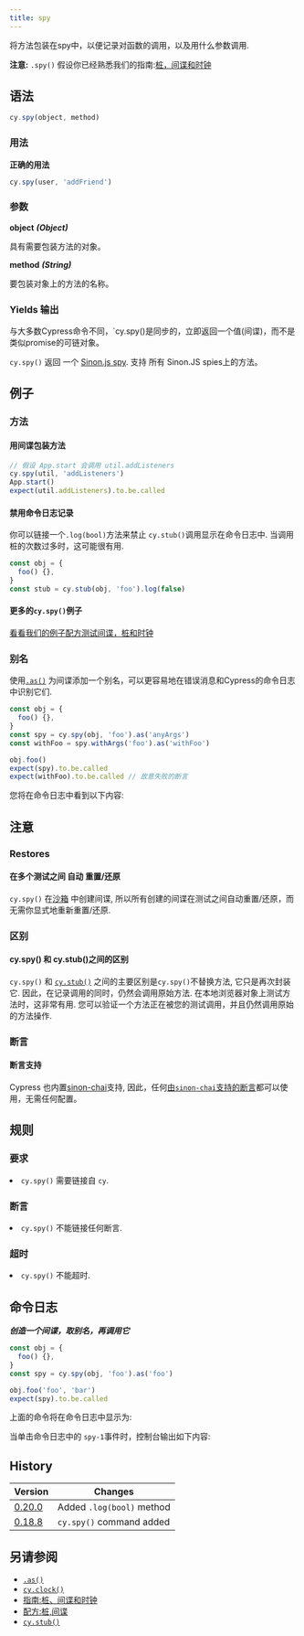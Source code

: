 ```yaml
---
title: spy
---
```


将方法包装在spy中，以便记录对函数的调用，以及用什么参数调用.

<Alert type="info">

**注意:** `.spy()` 假设你已经熟悉我们的指南:[桩，间谍和时钟](/guides/guides/stubs-spies-and-clocks)

</Alert>

## 语法

```javascript
cy.spy(object, method)
```

### 用法

**<Icon name="check-circle" color="green"></Icon> 正确的用法**

```javascript
cy.spy(user, 'addFriend')
```

### 参数

**<Icon name="angle-right"></Icon> object** **_(Object)_**

具有需要包装方法的对象。

**<Icon name="angle-right"></Icon> method** **_(String)_**

要包装对象上的方法的名称。

### Yields 输出[<Icon name="question-circle"/>](/guides/core-concepts/introduction-to-cypress#Subject-Management)

与大多数Cypress命令不同，`cy.spy()是同步的，立即返回一个值(间谍)，而不是类似promise的可链对象。

`cy.spy()` 返回 一个 [Sinon.js spy](https://sinonjs.org/releases/v6.1.5/spies/). 支持 所有 Sinon.JS spies上的方法。

## 例子

### 方法

#### 用间谍包装方法

```javascript
// 假设 App.start 会调用 util.addListeners
cy.spy(util, 'addListeners')
App.start()
expect(util.addListeners).to.be.called
```

#### 禁用命令日志记录

你可以链接一个`.log(bool)`方法来禁止 `cy.stub()`调用显示在命令日志中. 当调用桩的次数过多时，这可能很有用.

```javascript
const obj = {
  foo() {},
}
const stub = cy.stub(obj, 'foo').log(false)
```

#### 更多的`cy.spy()`例子

<Alert type="info">

[看看我们的例子配方测试间谍，桩和时钟](/examples/examples/recipes#Stubbing-and-spying)

</Alert>

### 别名

使用[`.as()`](/api/commands/as) 为间谍添加一个别名，可以更容易地在错误消息和Cypress的命令日志中识别它们.

```javascript
const obj = {
  foo() {},
}
const spy = cy.spy(obj, 'foo').as('anyArgs')
const withFoo = spy.withArgs('foo').as('withFoo')

obj.foo()
expect(spy).to.be.called
expect(withFoo).to.be.called // 故意失败的断言
```

您将在命令日志中看到以下内容:

<DocsImage src="/img/api/spy/using-spy-with-alias.png" alt="spies with aliases" ></DocsImage>

## 注意

### Restores

#### 在多个测试之间 自动 重置/还原

`cy.spy()` 在[沙箱](https://sinonjs.org/releases/v6.1.5/sandbox/) 中创建间谍, 所以所有创建的间谍在测试之间自动重置/还原，而无需你显式地重新重置/还原.

### 区别

#### cy.spy() 和 cy.stub()之间的区别

`cy.spy()` 和 [`cy.stub()`](/api/commands/stub) 之间的主要区别是`cy.spy()`不替换方法, 它只是再次封装它. 因此，在记录调用的同时，仍然会调用原始方法. 在本地浏览器对象上测试方法时，这非常有用. 您可以验证一个方法正在被您的测试调用，并且仍然调用原始的方法操作.

### 断言

#### 断言支持

Cypress 也内置[sinon-chai](/guides/references/bundled-tools#Sinon-Chai)支持, 因此，任何[由`sinon-chai`支持的断言](/guides/references/assertions#Sinon-Chai)都可以使用，无需任何配置。

## 规则

### 要求 [<Icon name="question-circle"/>](/guides/core-concepts/introduction-to-cypress#Chains-of-Commands)

<List><li>`cy.spy()` 需要链接自 `cy`.</li></List>

### 断言 [<Icon name="question-circle"/>](/guides/core-concepts/introduction-to-cypress#Assertions)

<List><li>`cy.spy()` 不能链接任何断言.</li></List>

### 超时 [<Icon name="question-circle"/>](/guides/core-concepts/introduction-to-cypress#Timeouts)

<List><li>`cy.spy()` 不能超时.</li></List>

## 命令日志
**_创造一个间谍，取别名，再调用它_**

```javascript
const obj = {
  foo() {},
}
const spy = cy.spy(obj, 'foo').as('foo')

obj.foo('foo', 'bar')
expect(spy).to.be.called
```

上面的命令将在命令日志中显示为:

<DocsImage src="/img/api/spy/spying-shows-any-aliases-and-also-any-assertions-made.png" alt="Command Log spy" ></DocsImage>

当单击命令日志中的 `spy-1`事件时，控制台输出如下内容:

<DocsImage src="/img/api/spy/console-shows-spy-arguments-calls-and-the-object-being-spied.png" alt="Console Log spy" ></DocsImage>

## History

| Version                                       | Changes                   |
| --------------------------------------------- | ------------------------- |
| [0.20.0](/guides/references/changelog#0-20.0) | Added `.log(bool)` method |
| [0.18.8](/guides/references/changelog#0-18-8) | `cy.spy()` command added  |

## 另请参阅

- [`.as()`](/api/commands/as)
- [`cy.clock()`](/api/commands/clock)
- [指南:桩、间谍和时钟](/guides/guides/stubs-spies-and-clocks)
- [配方:桩,间谍](/examples/examples/recipes#Stubbing-and-spying)
- [`cy.stub()`](/api/commands/stub)
